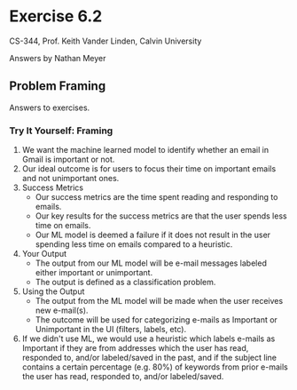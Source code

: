 # Exercise 6.2

CS-344, Prof. Keith Vander Linden, Calvin University

Answers by Nathan Meyer

## Problem Framing

Answers to exercises.

### Try It Yourself: Framing
1. We want the machine learned model to identify whether an email in Gmail is important or not.
2. Our ideal outcome is for users to focus their time on important emails and not unimportant ones.
3. Success Metrics
   - Our success metrics are the time spent reading and responding to emails.
   - Our key results for the success metrics are that the user spends less time on emails.
   - Our ML model is deemed a failure if it does not result in the user spending less time on emails compared to a heuristic.
4. Your Output
   - The output from our ML model will be e-mail messages labeled either important or unimportant.
   - The output is defined as a classification problem.
5. Using the Output
   - The output from the ML model will be made when the user receives new e-mail(s).
   - The outcome will be used for categorizing e-mails as Important or Unimportant in the UI (filters, labels, etc).
6. If we didn't use ML, we would use a heuristic which labels e-mails as Important if they are from addresses which the user has read, responded to, and/or labeled/saved in the past, and if the subject line contains a certain percentage (e.g. 80%) of keywords from prior e-mails the user has read, responded to, and/or labeled/saved.